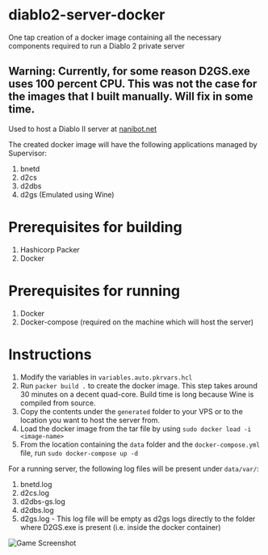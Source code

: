 # diablo2-server-docker
One tap creation of a docker image containing all the necessary components required to run a Diablo 2 private server

## Warning: Currently, for some reason D2GS.exe uses 100 percent CPU. This was not the case for the images that I built manually. Will fix in some time.

Used to host a Diablo II server at [nanibot.net](https://nanibot.net)

The created docker image will have the following applications managed by Supervisor:
1. bnetd
2. d2cs
3. d2dbs
4. d2gs (Emulated using Wine)

# Prerequisites for building
1. Hashicorp Packer
2. Docker

# Prerequisites for running
1. Docker
2. Docker-compose (required on the machine which will host the server)

# Instructions
1. Modify the variables in `variables.auto.pkrvars.hcl`
2. Run `packer build .` to create the docker image. This step takes around 30 minutes on a decent quad-core. Build time is long because Wine is compiled from source.
3. Copy the contents under the `generated` folder to your VPS or to the location you want to host the server from.
4. Load the docker image from the tar file by using `sudo docker load -i <image-name>`
5. From the location containing the `data` folder and the `docker-compose.yml` file, run `sudo docker-compose up -d`

For a running server, the following log files will be present under `data/var/`:
1. bnetd.log
2. d2cs.log
3. d2dbs-gs.log
4. d2dbs.log
5. d2gs.log - This log file will be empty as d2gs logs directly to the folder where D2GS.exe is present (i.e. inside the docker container)

![Game Screenshot](https://user-images.githubusercontent.com/83200243/184547087-466c49aa-202f-46d1-bfaf-0809581c91ed.png)

